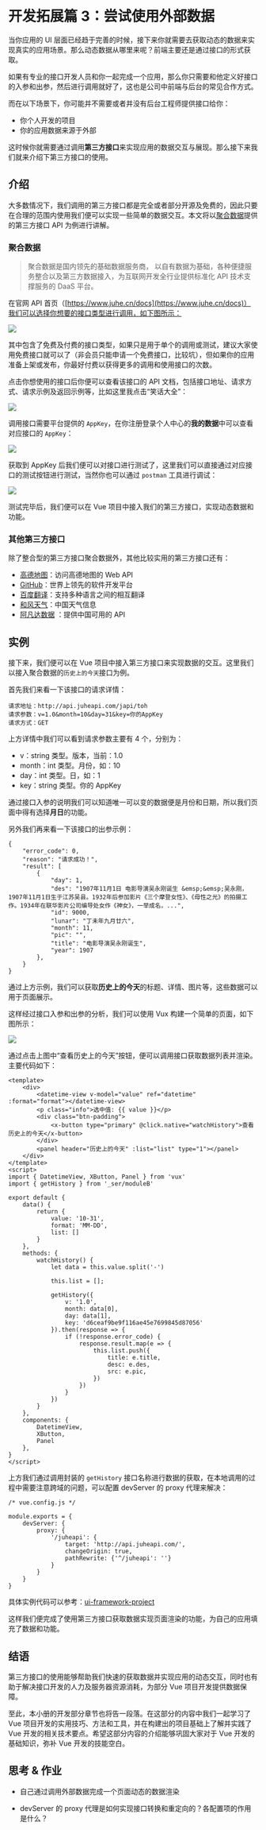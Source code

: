 # 开发拓展篇 3：尝试使用外部数据

当你应用的 UI 层面已经趋于完善的时候，接下来你就需要去获取动态的数据来实现真实的应用场景。那么动态数据从哪里来呢？前端主要还是通过接口的形式获取。

如果有专业的接口开发人员和你一起完成一个应用，那么你只需要和他定义好接口的入参和出参，然后进行调用就好了，这也是公司中前端与后台的常见合作方式。

而在以下场景下，你可能并不需要或者并没有后台工程师提供接口给你：

*   你个人开发的项目
*   你的应用数据来源于外部

这时候你就需要通过调用**第三方接口**来实现应用的数据交互与展现。那么接下来我们就来介绍下第三方接口的使用。

## 介绍

大多数情况下，我们调用的第三方接口都是完全或者部分开源及免费的，因此只要在合理的范围内使用我们便可以实现一些简单的数据交互。本文将以[聚合数据](https://www.juhe.cn/docs)提供的第三方接口 API 为例进行讲解。

### 聚合数据

> 聚合数据是国内领先的基础数据服务商， 以自有数据为基础，各种便捷服务整合以及第三方数据接入，为互联网开发全行业提供标准化 API 技术支撑服务的 DaaS 平台。

在官网 API 首页（[https://www.juhe.cn/docs](https://www.juhe.cn/docs)）我们可以选择你想要的接口类型进行调用，如下图所示：

![](//images.weserv.nl/?url=user-gold-cdn.xitu.io/2018/9/16/165e11791a44f6ee?w=1331&h=680&f=png&s=128227)

其中包含了免费及付费的接口类型，如果只是用于单个的调用或测试，建议大家使用免费接口就可以了（非会员只能申请一个免费接口，比较坑），但如果你的应用准备上架或发布，你最好付费以获得更多的调用和使用接口的次数。

点击你想使用的接口后你便可以查看该接口的 API 文档，包括接口地址、请求方式、请求示例及返回示例等，比如这里我点击“笑话大全”：

![](//images.weserv.nl/?url=user-gold-cdn.xitu.io/2018/9/16/165e122c43a04e11?w=994&h=645&f=png&s=105039)

调用接口需要平台提供的 `AppKey`，在你注册登录个人中心的**我的数据**中可以查看对应接口的 `AppKey`：

![](//images.weserv.nl/?url=user-gold-cdn.xitu.io/2018/9/16/165e13bbbf50ff00?w=1384&h=466&f=png&s=93553)

获取到 AppKey 后我们便可以对接口进行测试了，这里我们可以直接通过对应接口的测试按钮进行测试，当然你也可以通过 `postman` 工具进行调试：

![](//images.weserv.nl/?url=user-gold-cdn.xitu.io/2018/9/16/165e14381021f3dd?w=1163&h=678&f=png&s=112920)

测试完毕后，我们便可以在 Vue 项目中接入我们的第三方接口，实现动态数据和功能。

### 其他第三方接口

除了整合型的第三方接口聚合数据外，其他比较实用的第三方接口还有：

*   [高德地图](https://lbs.amap.com/)：访问高德地图的 Web API
*   [GitHub](https://developer.github.com/v3/)：世界上领先的软件开发平台
*   [百度翻译](http://api.fanyi.baidu.com/api/trans/product/index)：支持多种语言之间的相互翻译
*   [和风天气](https://www.heweather.com/documents/)：中国天气信息
*   [阿凡达数据](https://www.avatardata.cn/Docs) ：提供中国可用的 API

## 实例

接下来，我们便可以在 Vue 项目中接入第三方接口来实现数据的交互。这里我们以接入聚合数据的`历史上的今天`接口为例。

首先我们来看一下该接口的请求详情：

```
请求地址：http://api.juheapi.com/japi/toh
请求参数：v=1.0&month=10&day=31&key=你的AppKey
请求方式：GET

```

上方详情中我们可以看到请求参数主要有 4 个，分别为：

*   v：string 类型。版本，当前：1.0
*   month：int 类型。月份，如：10
*   day：int 类型。日，如：1
*   key：string 类型。你的 AppKey

通过接口入参的说明我们可以知道唯一可以变的数据便是月份和日期，所以我们页面中得有选择**月日**的功能。

另外我们再来看一下该接口的出参示例：

```
{
    "error_code": 0,
    "reason": "请求成功！",
    "result": [
        {
            "day": 1, 
            "des": "1907年11月1日 电影导演吴永刚诞生 &emsp;&emsp;吴永刚，1907年11月1日生于江苏吴县。1932年后参加影片《三个摩登女性》、《母性之光》的拍摄工作。1934年在联华影片公司编导处女作《神女》，一举成名，...",  
            "id": 9000, 
            "lunar": "丁未年九月廿六",
            "month": 11, 
            "pic": "",  
            "title": "电影导演吴永刚诞生",  
            "year": 1907  
        },
    }
}

```

通过上方示例，我们可以获取**历史上的今天**的标题、详情、图片等，这些数据可以用于页面展示。

这样经过接口入参和出参的分析，我们可以使用 Vux 构建一个简单的页面，如下图所示：

![](//images.weserv.nl/?url=user-gold-cdn.xitu.io/2018/9/16/165e2c1f6997c9cc?w=354&h=593&f=png&s=44709)

通过点击上图中“查看历史上的今天”按钮，便可以调用接口获取数据列表并渲染。主要代码如下：

```
<template>
    <div>
        <datetime-view v-model="value" ref="datetime" :format="format"></datetime-view>
        <p class="info">选中值: {{ value }}</p>
        <div class="btn-padding">
            <x-button type="primary" @click.native="watchHistory">查看历史上的今天</x-button>
        </div>
        <panel header="历史上的今天" :list="list" type="1"></panel>
    </div>
</template>
<script>
import { DatetimeView, XButton, Panel } from 'vux'
import { getHistory } from '_ser/moduleB'

export default {
    data() {
        return {
    	    value: '10-31',
    	    format: 'MM-DD',
    	    list: []
        }
    },
    methods: {
        watchHistory() {
            let data = this.value.split('-')
        
            this.list = [];
        
            getHistory({
            	v: '1.0',
            	month: data[0],
            	day: data[1],
            	key: 'd6ceaf9be9f116ae45e7699845d87056'
            }).then(response => {
                if (!response.error_code) {
                    response.result.map(e => {
                        this.list.push({
                            title: e.title,
                            desc: e.des,
                            src: e.pic,
                        })
                    })
                }	
            })
        }
    },
    components: {
    	DatetimeView,
    	XButton,
    	Panel
    },
}
</script>

```

上方我们通过调用封装的 `getHistory` 接口名称进行数据的获取，在本地调用的过程中需要注意跨域的问题，可以配置 devServer 的 proxy 代理来解决：

```
/* vue.config.js */

module.exports = {
    devServer: {
        proxy: {
            '/juheapi': {
                target: 'http://api.juheapi.com/',
                changeOrigin: true,
                pathRewrite: {'^/juheapi': ''}
            }
        }
    }
}

```

具体实例代码可以参考：[ui-framework-project](https://github.com/luozhihao/vue-project-code/tree/master/ui-framework-project)

这样我们便完成了使用第三方接口获取数据实现页面渲染的功能，为自己的应用填充了数据和功能。

## 结语

第三方接口的使用能够帮助我们快速的获取数据并实现应用的动态交互，同时也有助于解决接口开发的人力及服务器资源消耗，为部分 Vue 项目开发提供数据保障。

至此，本小册的开发部分章节也将告一段落。在这部分的内容中我们一起学习了 Vue 项目开发的实用技巧、方法和工具，并在构建出的项目基础上了解并实践了 Vue 开发的相关技术要点。希望这部分内容的介绍能够巩固大家对于 Vue 开发的基础知识，弥补 Vue 开发的技能空白。

## 思考 & 作业

*   自己通过调用外部数据完成一个页面动态的数据渲染
    
*   devServer 的 proxy 代理是如何实现接口转换和重定向的？各配置项的作用是什么？